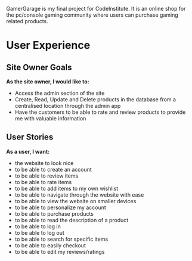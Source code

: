 GamerGarage is my final project for CodeInstitute. It is an online shop for the pc/console gaming community where users can purchase gaming related products.

# User Experience

## Site Owner Goals

**As the site owner, I would like to:**
* Access the admin section of the site
* Create, Read, Update and Delete products in the database from a centralised location through the admin app
* Have the customers to be able to rate and review products to provide me with valuable information

## User Stories

**As a user, I want:**  
* the website to look nice
* to be able to create an account
* to be able to review items
* to be able to rate items
* to be able to add items to my own wishlist
* to be able to navigate through the website with ease
* to be able to view the website on smaller devices
* to be able to personalize my account
* to be able to purchase products
* to be able to read the description of a product
* to be able to log in
* to be able to log out
* to be able to search for specific items
* to be able to easily checkout
* to be able to edit my reviews/ratings